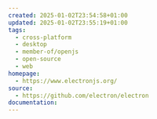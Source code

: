 ```yaml
---
created: 2025-01-02T23:54:58+01:00
updated: 2025-01-02T23:55:19+01:00
tags:
  - cross-platform
  - desktop
  - member-of/openjs
  - open-source
  - web
homepage:
  - https://www.electronjs.org/
source:
  - https://github.com/electron/electron
documentation:
---
```


